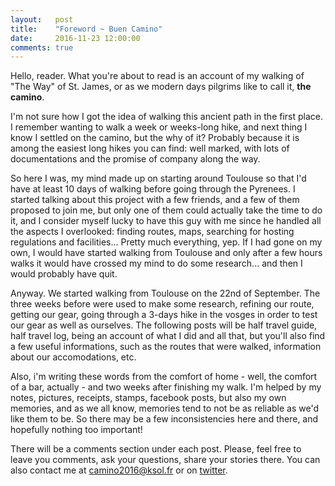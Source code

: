 ```yaml
---
layout:   post
title:    "Foreword ~ Buen Camino"
date:     2016-11-23 12:00:00
comments: true
---
```


Hello, reader. What you're about to read is an account of my walking of "The Way" of St. James, or as we modern days pilgrims like to call it, **the camino**.

I'm not sure how I got the idea of walking this ancient path in the first place. I remember wanting to walk a week or weeks-long hike, and next thing I know I settled on the camino, but the why of it? Probably because it is among the easiest long hikes you can find: well marked, with lots of documentations and the promise of company along the way.

So here I was, my mind made up on starting around Toulouse so that I'd have at least 10 days of walking before going through the Pyrenees. I started talking about this project with a few friends, and a few of them proposed to join me, but only one of them could actually take the time to do it, and I consider myself lucky to have this guy with me since he handled all the aspects I overlooked: finding routes, maps, searching for hosting regulations and facilities... Pretty much everything, yep. If I had gone on my own, I would have started walking from Toulouse and only after a few hours walks it would have crossed my mind to do some research... and then I would probably have quit.

Anyway. We started walking from Toulouse on the 22nd of September. The three weeks before were used to make some research, refining our route, getting our gear, going through a 3-days hike in the vosges in order to test our gear as well as ourselves. The following posts will be half travel guide, half travel log, being an account of what I did and all that, but you'll also find a few useful informations, such as the routes that were walked, information about our accomodations, etc.

Also, i'm writing these words from the comfort of home - well, the comfort of a bar, actually - and two weeks after finishing my walk. I'm helped by my notes, pictures, receipts, stamps, facebook posts, but also my own memories, and as we all know, memories tend to not be as reliable as we'd like them to be. So there may be a few inconsistencies here and there, and hopefully nothing too important!

There will be a comments section under each post. Please, feel free to leave you comments, ask your questions, share your stories there. You can also contact me at [camino2016@ksol.fr](mailto:camino2016@ksol.fr) or on [twitter](https://twitter.com/@ksol).
